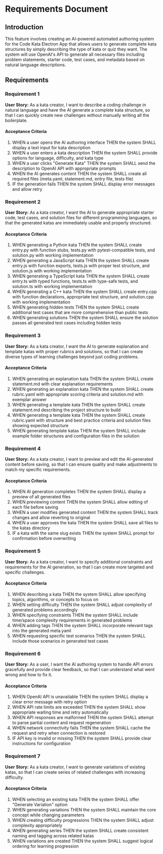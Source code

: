 # Requirements Document

## Introduction

This feature involves creating an AI-powered automated authoring system for the Code Kata Electron App that allows users to generate complete kata structures by simply describing the type of kata or quiz they want. The system will use OpenAI's API to generate all necessary files including problem statements, starter code, test cases, and metadata based on natural language descriptions.

## Requirements

### Requirement 1

**User Story:** As a kata creator, I want to describe a coding challenge in natural language and have the AI generate a complete kata structure, so that I can quickly create new challenges without manually writing all the boilerplate.

#### Acceptance Criteria

1. WHEN a user opens the AI authoring interface THEN the system SHALL display a text input for kata description
2. WHEN a user enters a kata description THEN the system SHALL provide options for language, difficulty, and kata type
3. WHEN a user clicks "Generate Kata" THEN the system SHALL send the description to OpenAI API with appropriate prompts
4. WHEN the AI generates content THEN the system SHALL create all required files (meta.yaml, statement.md, entry file, tests file)
5. IF the generation fails THEN the system SHALL display error messages and allow retry

### Requirement 2

**User Story:** As a kata creator, I want the AI to generate appropriate starter code, test cases, and solution files for different programming languages, so that the generated katas are immediately usable and properly structured.

#### Acceptance Criteria

1. WHEN generating a Python kata THEN the system SHALL create entry.py with function stubs, tests.py with pytest-compatible tests, and solution.py with working implementation
2. WHEN generating a JavaScript kata THEN the system SHALL create entry.js with function exports, tests.js with proper test structure, and solution.js with working implementation
3. WHEN generating a TypeScript kata THEN the system SHALL create entry.ts with typed functions, tests.ts with type-safe tests, and solution.ts with working implementation
4. WHEN generating a C++ kata THEN the system SHALL create entry.cpp with function declarations, appropriate test structure, and solution.cpp with working implementation
5. WHEN generating hidden tests THEN the system SHALL create additional test cases that are more comprehensive than public tests
6. WHEN generating solutions THEN the system SHALL ensure the solution passes all generated test cases including hidden tests

### Requirement 3

**User Story:** As a kata creator, I want the AI to generate explanation and template katas with proper rubrics and solutions, so that I can create diverse types of learning challenges beyond just coding problems.

#### Acceptance Criteria

1. WHEN generating an explanation kata THEN the system SHALL create statement.md with clear explanation requirements
2. WHEN generating an explanation kata THEN the system SHALL create rubric.yaml with appropriate scoring criteria and solution.md with exemplar answer
3. WHEN generating a template kata THEN the system SHALL create statement.md describing the project structure to build
4. WHEN generating a template kata THEN the system SHALL create rubric.yaml with structure and best practice criteria and solution files showing expected structure
5. WHEN generating template katas THEN the system SHALL include example folder structures and configuration files in the solution

### Requirement 4

**User Story:** As a kata creator, I want to preview and edit the AI-generated content before saving, so that I can ensure quality and make adjustments to match my specific requirements.

#### Acceptance Criteria

1. WHEN AI generation completes THEN the system SHALL display a preview of all generated files
2. WHEN previewing content THEN the system SHALL allow editing of each file before saving
3. WHEN a user modifies generated content THEN the system SHALL track changes and allow reverting to original
4. WHEN a user approves the kata THEN the system SHALL save all files to the katas directory
5. IF a kata with the same slug exists THEN the system SHALL prompt for confirmation before overwriting

### Requirement 5

**User Story:** As a kata creator, I want to specify additional constraints and requirements for the AI generation, so that I can create more targeted and specific challenges.

#### Acceptance Criteria

1. WHEN describing a kata THEN the system SHALL allow specifying topics, algorithms, or concepts to focus on
2. WHEN setting difficulty THEN the system SHALL adjust complexity of generated problems accordingly
3. WHEN specifying constraints THEN the system SHALL include time/space complexity requirements in generated problems
4. WHEN adding tags THEN the system SHALL incorporate relevant tags into the generated meta.yaml
5. WHEN requesting specific test scenarios THEN the system SHALL include those scenarios in generated test cases

### Requirement 6

**User Story:** As a user, I want the AI authoring system to handle API errors gracefully and provide clear feedback, so that I can understand what went wrong and how to fix it.

#### Acceptance Criteria

1. WHEN OpenAI API is unavailable THEN the system SHALL display a clear error message with retry option
2. WHEN API rate limits are exceeded THEN the system SHALL show appropriate waiting time and retry automatically
3. WHEN API responses are malformed THEN the system SHALL attempt to parse partial content and request regeneration
4. WHEN network connectivity fails THEN the system SHALL cache the request and retry when connection is restored
5. IF API key is invalid or missing THEN the system SHALL provide clear instructions for configuration

### Requirement 7

**User Story:** As a kata creator, I want to generate variations of existing katas, so that I can create series of related challenges with increasing difficulty.

#### Acceptance Criteria

1. WHEN selecting an existing kata THEN the system SHALL offer "Generate Variation" option
2. WHEN generating variations THEN the system SHALL maintain the core concept while changing parameters
3. WHEN creating difficulty progressions THEN the system SHALL adjust complexity appropriately
4. WHEN generating series THEN the system SHALL create consistent naming and tagging across related katas
5. WHEN variations are created THEN the system SHALL suggest logical ordering for learning progression